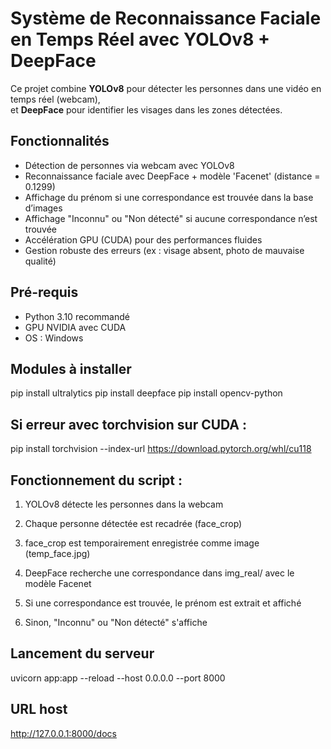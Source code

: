 # Système de Reconnaissance Faciale en Temps Réel avec YOLOv8 + DeepFace

Ce projet combine **YOLOv8** pour détecter les personnes dans une vidéo en temps réel (webcam),  
et **DeepFace** pour identifier les visages dans les zones détectées.


## Fonctionnalités

- Détection de personnes via webcam avec YOLOv8  
- Reconnaissance faciale avec DeepFace + modèle 'Facenet' (distance = 0.1299)
- Affichage du prénom si une correspondance est trouvée dans la base d’images  
- Affichage "Inconnu" ou "Non détecté" si aucune correspondance n’est trouvée  
- Accélération GPU (CUDA) pour des performances fluides  
- Gestion robuste des erreurs (ex : visage absent, photo de mauvaise qualité)  


## Pré-requis

- Python 3.10 recommandé  
- GPU NVIDIA avec CUDA  
- OS : Windows  


## Modules à installer


pip install ultralytics
pip install deepface
pip install opencv-python


## Si erreur avec torchvision sur CUDA :

pip install torchvision --index-url https://download.pytorch.org/whl/cu118


## Fonctionnement du script :

1. YOLOv8 détecte les personnes dans la webcam

2. Chaque personne détectée est recadrée (face_crop)

3. face_crop est temporairement enregistrée comme image (temp_face.jpg)

4. DeepFace recherche une correspondance dans img_real/ avec le modèle Facenet

5. Si une correspondance est trouvée, le prénom est extrait et affiché

6. Sinon, "Inconnu" ou "Non détecté" s'affiche


## Lancement du serveur

uvicorn app:app --reload --host 0.0.0.0 --port 8000

## URL host

http://127.0.0.1:8000/docs